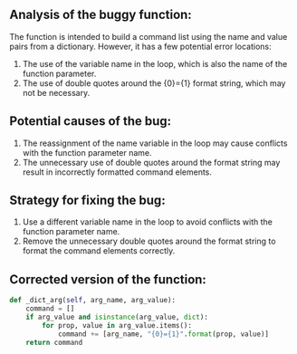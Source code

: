 ## Analysis of the buggy function:
The function is intended to build a command list using the name and value pairs from a dictionary. However, it has a few potential error locations:
1. The use of the variable name in the loop, which is also the name of the function parameter.
2. The use of double quotes around the {0}={1} format string, which may not be necessary.

## Potential causes of the bug:
1. The reassignment of the name variable in the loop may cause conflicts with the function parameter name.
2. The unnecessary use of double quotes around the format string may result in incorrectly formatted command elements.

## Strategy for fixing the bug:
1. Use a different variable name in the loop to avoid conflicts with the function parameter name.
2. Remove the unnecessary double quotes around the format string to format the command elements correctly.

## Corrected version of the function:
```python
def _dict_arg(self, arg_name, arg_value):
    command = []
    if arg_value and isinstance(arg_value, dict):
        for prop, value in arg_value.items():
            command += [arg_name, "{0}={1}".format(prop, value)]
    return command
```